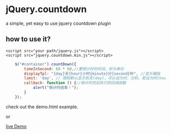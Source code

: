 # jQuery.countdown
a simple, yet easy to use jquery countdown plugin

## how to use it?
```
<script src="your path/jquery.js"></script>
<script src="jquery.countdown.min.js"></script>
```
```javascript
    $("#container").countDown({
        timeInSecond: 60 * 60,//要倒计时的时间，秒为单位
        displayTpl: "{day}天{hour}小时{minute}分{second}秒", //显示模版
        limit: 'day', // 限制默认显示到天(day)，可以设为时，分秒。若设为时(hour)的话，则超过24小时也只显示到时不转化为天。如：28小时20分20秒        
        callback: function () {//倒计时完后执行的回调函数
            alert("倒计时结束！");
        }
    });
```
check out the demo.html example.

or

[live Demo](http://sandbox.runjs.cn/show/uvpedzwn)
